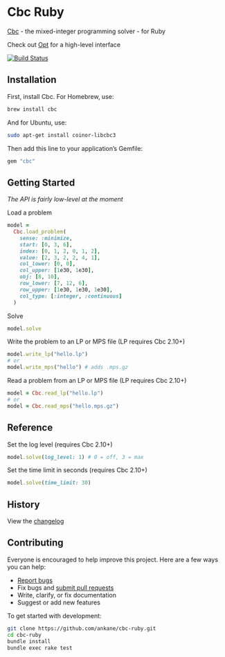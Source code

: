 # Cbc Ruby

[Cbc](https://github.com/coin-or/Cbc) - the mixed-integer programming solver - for Ruby

Check out [Opt](https://github.com/ankane/opt) for a high-level interface

[![Build Status](https://github.com/ankane/cbc-ruby/actions/workflows/build.yml/badge.svg)](https://github.com/ankane/cbc-ruby/actions)

## Installation

First, install Cbc. For Homebrew, use:

```sh
brew install cbc
```

And for Ubuntu, use:

```sh
sudo apt-get install coinor-libcbc3
```

Then add this line to your application’s Gemfile:

```ruby
gem "cbc"
```

## Getting Started

*The API is fairly low-level at the moment*

Load a problem

```ruby
model =
  Cbc.load_problem(
    sense: :minimize,
    start: [0, 3, 6],
    index: [0, 1, 2, 0, 1, 2],
    value: [2, 3, 2, 2, 4, 1],
    col_lower: [0, 0],
    col_upper: [1e30, 1e30],
    obj: [8, 10],
    row_lower: [7, 12, 6],
    row_upper: [1e30, 1e30, 1e30],
    col_type: [:integer, :continuous]
  )
```

Solve

```ruby
model.solve
```

Write the problem to an LP or MPS file (LP requires Cbc 2.10+)

```ruby
model.write_lp("hello.lp")
# or
model.write_mps("hello") # adds .mps.gz
```

Read a problem from an LP or MPS file (LP requires Cbc 2.10+)

```ruby
model = Cbc.read_lp("hello.lp")
# or
model = Cbc.read_mps("hello.mps.gz")
```

## Reference

Set the log level (requires Cbc 2.10+)

```ruby
model.solve(log_level: 1) # 0 = off, 3 = max
```

Set the time limit in seconds (requires Cbc 2.10+)

```ruby
model.solve(time_limit: 30)
```

## History

View the [changelog](https://github.com/ankane/cbc-ruby/blob/master/CHANGELOG.md)

## Contributing

Everyone is encouraged to help improve this project. Here are a few ways you can help:

- [Report bugs](https://github.com/ankane/cbc-ruby/issues)
- Fix bugs and [submit pull requests](https://github.com/ankane/cbc-ruby/pulls)
- Write, clarify, or fix documentation
- Suggest or add new features

To get started with development:

```sh
git clone https://github.com/ankane/cbc-ruby.git
cd cbc-ruby
bundle install
bundle exec rake test
```
